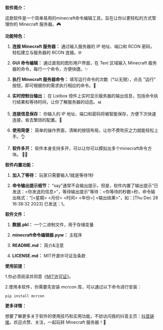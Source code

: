 **软件简介：**

这款软件是一个简单易用的minecraft命令编辑工具，旨在让你以更轻松的方式管理你的 Minecraft 服务器。🎮

**功能特色：**

1. **连接 Minecraft 服务器：** 通过输入服务器的 IP 地址、端口和 RCON 密码，轻松建立与服务器的 RCON 连接。🌐

2. **GUI 命令编辑：** 通过直观的图形用户界面，在 Text 区域输入 Minecraft 服务器的命令，每行一个命令，方便快捷。✨

3. **执行 Minecraft 服务器命令：** 填写运行命令的次数（*以无限），点击 "运行" 按钮，即可根据你的需求执行相应的命令。🚀

4. **实时控制台输出：** 在 Listbox 控件上实时显示服务器的输出信息，包括命令执行结果和等待时间，让你了解服务器的动态。📊

5. **连接信息保存：** 你输入的 IP 地址、端口和密码将被智能保存，方便下次快速连接，省去繁琐的配置。💾

6. **使用简便：** 简单的操作界面，清晰的按钮布局，让你不费吹灰之力就能轻松上手。👌

7. **软件多开：** 软件本身支持多开，可以让你可以模拟出多个minecraft命令方块。 🚀😎

**软件内置功能：**
1. **加入了等待：** 玩家只需要输入1就是等待1秒

2. **命令输出提示细节：** “say”通常不会输出提示，但是，软件内置了输出提示“已发送：<你发送的信息>”，等待输出提示“等待：<你等待的秒数>秒，命令输出格式：“[<星期> <月份> <时间> <年份>]   <输出结果>”，如：[Thu Dec 28 16:38:32 2023]   已发送：1。

**软件文件：**
1. **数据.pkl：** 一个二进制文件，用于存储变量

2. **minecraft命令编辑器.pyw：** 主程序

3. **README.md：** 简介&注意

4.  **LICENSE.md：** MIT开源许可证及条款

**使用前提：**

1.你必须阅读并同意《[MIT许可证](https://github.com/lvzhiyuan0925/lvzhiyuan0925-/blob/main/LICENSE.md)》。

2.使用本软件，你需要先安装 mcrcon 库，可以通过以下命令进行安装：

```
pip install mcrcon
```

**更多详情：**

想要了解更多关于软件的使用技巧和实用功能，不妨访问我的抖音主页：[抖音链接](https://www.douyin.com/user/self?modal_id=7317313870316522787&showTab=post)。欢迎点赞、关注，一起玩转 Minecraft 服务器！👾
